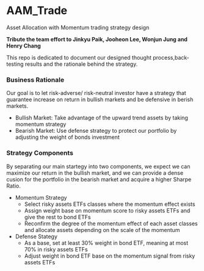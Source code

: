 # AAM_Trade
Asset Allocation with Momentum trading strategy design<br>

**Tribute the team effort to Jinkyu Paik, Jooheon Lee, Wonjun Jung and Henry Chang**

This repo is dedicated to document our designed thought process,back-testing results and the rationale behind the strategy.

### Business Rationale<br>
Our goal is to let risk-adverse/ risk-neutral investor have a strategy that guarantee increase on return in bullish markets and be defensive in berish markets.
- Bullish Market: Take advantage of the upward trend assets by taking momentum strategy
- Bearish Market: Use defense strategy to protect our portfolio by adjusting the weight of bonds investment


### Strategy Components<br>
By separating our main startegy into two components, we expect we can maximize our return in the bullish market, and we can provide a dense cusion for the portfolio in the bearish market and acquire a higher Sharpe Ratio. 
- Momentum Strategy<br>
  - Select risky assets ETFs classes where the momentum effect exists
  - Assign weight base on momentum score to risky assets ETFs and give the rest to bond ETFs
  - Reconfirm the degree of the momentum effect of each asset classes and allocate assets depending on the scale of the momentum
- Defense Stategy
  - As a base, set at least 30% weight in bond ETF, meaning at most 70% in risky assets ETFs
  - Adjust weight in bond ETF base on the momentum signal from risky assets ETFs
